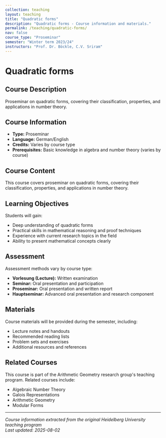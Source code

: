 ```yaml
---
collection: teaching
layout: teaching
title: "Quadratic forms"
description: "Quadratic forms - Course information and materials."
permalink: /teaching/quadratic-forms/
nav: false
course_type: "Proseminar"
semester: "Winter term 2023/24"
instructors: "Prof. Dr. Böckle, C.V. Sriram"
---
```


# Quadratic forms

## Course Description 

Proseminar on quadratic forms, covering their classification, properties, and applications in number theory.

## Course Information 

- **Type:** Proseminar
- **Language:** German/English
- **Credits:** Varies by course type
- **Prerequisites:** Basic knowledge in algebra and number theory (varies by course)

## Course Content 

This course covers proseminar on quadratic forms, covering their classification, properties, and applications in number theory.

## Learning Objectives 

Students will gain:
- Deep understanding of quadratic forms
- Practical skills in mathematical reasoning and proof techniques
- Experience with current research topics in the field
- Ability to present mathematical concepts clearly

## Assessment 

Assessment methods vary by course type:
- **Vorlesung (Lecture):** Written examination
- **Seminar:** Oral presentation and participation
- **Proseminar:** Oral presentation and written report
- **Hauptseminar:** Advanced oral presentation and research component

## Materials 

Course materials will be provided during the semester, including:
- Lecture notes and handouts
- Recommended reading lists
- Problem sets and exercises
- Additional resources and references

## Related Courses 

This course is part of the Arithmetic Geometry research group's teaching program. Related courses include:
- Algebraic Number Theory
- Galois Representations
- Arithmetic Geometry
- Modular Forms

---

*Course information extracted from the original Heidelberg University teaching program*  
*Last updated: 2025-08-02*